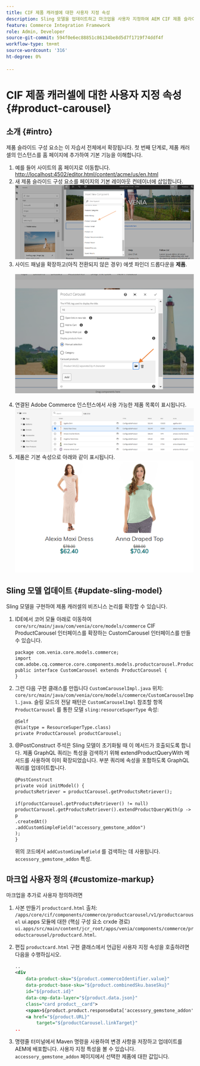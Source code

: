 ```yaml
---
title: CIF 제품 캐러셀에 대한 사용자 지정 속성
description: Sling 모델을 업데이트하고 마크업을 사용자 지정하여 AEM CIF 제품 슬라이드 구성 요소를 확장하는 방법을 알아봅니다.
feature: Commerce Integration Framework
role: Admin, Developer
source-git-commit: 594f0e6ec88851c86134be8d5d7f1719f74ddf4f
workflow-type: tm+mt
source-wordcount: '316'
ht-degree: 0%

---
```


# CIF 제품 캐러셀에 대한 사용자 지정 속성 {#product-carousel}

## 소개 {#intro}

제품 슬라이드 구성 요소는 이 자습서 전체에서 확장됩니다. 첫 번째 단계로, 제품 캐러셀의 인스턴스를 홈 페이지에 추가하여 기본 기능을 이해합니다.

1. 예를 들어 사이트의 홈 페이지로 이동합니다. [http://localhost:4502/editor.html/content/acme/us/en.html](http://localhost:4502/editor.html/content/acme/us/en.html)
1. 새 제품 슬라이드 구성 요소를 페이지의 기본 레이아웃 컨테이너에 삽입합니다.
   ![제품 슬라이드 구성 요소](/help/commerce-cloud/assets/product-carousel-component.png)
1. 사이드 패널을 확장하고(아직 전환되지 않은 경우) 에셋 파인더 드롭다운을 **제품**.
     ![회전 메뉴 제품](/help/commerce-cloud/assets/carousel-products.png)    
1. 연결된 Adobe Commerce 인스턴스에서 사용 가능한 제품 목록이 표시됩니다.
   ![연결된 인스턴스](/help/commerce-cloud/assets/connected-instance.png)
1. 제품은 기본 속성으로 아래와 같이 표시됩니다.
   ![속성과 함께 표시된 제품](/help/commerce-cloud/assets/discount.png)

## Sling 모델 업데이트 {#update-sling-model}

Sling 모델을 구현하여 제품 캐러셀의 비즈니스 논리를 확장할 수 있습니다.

1. IDE에서 코어 모듈 아래로 이동하여 `core/src/main/java/com/venia/core/models/commerce` CIF ProductCarousel 인터페이스를 확장하는 CustomCarousel 인터페이스를 만들 수 있습니다.

   ```
   package com.venia.core.models.commerce;
   import com.adobe.cq.commerce.core.components.models.productcarousel.ProductCarousel;
   public interface CustomCarousel extends ProductCarousel {
   }
   ```
1. 그런 다음 구현 클래스를 만듭니다 `CustomCarouselImpl.java` 위치: `core/src/main/java/com/venia/core/models/commerce/CustomCarouselImpl.java`.
슬링 모드의 전달 패턴은 `CustomCarouselImpl` 참조할 항목 `ProductCarousel` 를 통한 모델 `sling:resourceSuperType` 속성:

   ```
   @Self
   @Via(type = ResourceSuperType.class)
   private ProductCarousel productCarousel;
   ```

1. @PostConstruct 주석은 Sling 모델이 초기화될 때 이 메서드가 호출되도록 합니다. 제품 GraphQL 쿼리는 특성을 검색하기 위해 extendProductQueryWith 메서드를 사용하여 이미 확장되었습니다. 부분 쿼리에 속성을 포함하도록 GraphQL 쿼리를 업데이트합니다.

   ```
   @PostConstruct
   private void initModel() {
   productsRetriever = productCarousel.getProductsRetriever();
   
   if(productCarousel.getProductsRetriever() != null)
   productCarousel.getProductsRetriever().extendProductQueryWith(p -> p
   .createdAt()
   .addCustomSimpleField("accessory_gemstone_addon")
   );
   }
   ```

   위의 코드에서 `addCustomSimpleField` 를 검색하는 데 사용됩니다. `accessory_gemstone_addon` 특성.

## 마크업 사용자 정의 {#customize-markup}

마크업을 추가로 사용자 정의하려면

1. 사본 만들기 `productcard.html` 출처: `/apps/core/cif/components/commerce/productcarousel/v1/productcarousel` ui.apps 모듈에 대한 (핵심 구성 요소 crxde 경로) `ui.apps/src/main/content/jcr_root/apps/venia/components/commerce/productcarousel/productcard.html`.

1. 편집 `productcard.html` 구현 클래스에서 언급된 사용자 지정 속성을 호출하려면 다음을 수행하십시오.

   ```xml
   ..
   <div
       data-product-sku="${product.commerceIdentifier.value}"
       data-product-base-sku="${product.combinedSku.baseSku}"
       id="${product.id}"
       data-cmp-data-layer="${product.data.json}"
       class="card product__card">
       <span>${product.product.responseData['accessory_gemstone_addon']}</span>
       <a href="${product.URL}"
           target="${productCarousel.linkTarget}"
   ..
   ```

1. 명령줄 터미널에서 Maven 명령을 사용하여 변경 사항을 저장하고 업데이트를 AEM에 배포합니다. 사용자 지정 특성을 볼 수 있습니다. `accessory_gemstone_addon` 페이지에서 선택한 제품에 대한 값입니다.
